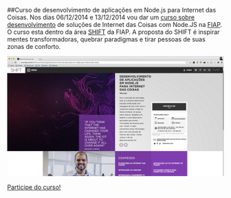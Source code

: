 ##Curso de desenvolvimento de aplicações em Node.js para Internet das Coisas.
Nos dias 06/12/2014 e 13/12/2014 vou dar um [curso sobre desenvolvimento](http://www.fiap.com.br/shift/curso/tecnologia/desenvolvimento-de-aplicacoes-em-nodejs-para-internet-das-coisas) de soluções de Internet das Coisas com Node.JS na [FIAP](http://www.fiap.com.br/).
O curso esta dentro da área [SHIFT](http://www.fiap.com.br/shift/shift) da FIAP. A proposta do SHIFT é inspirar mentes transformadoras, quebrar paradigmas e tirar pessoas de suas zonas de conforto.

![Curso de desenvolvimento de aplicações em Node.JS para Internet das Coisas](/assets/img/blog/img/fiap-nodejs-curso.jpg "Curso de desenvolvimento de aplicações em Node.JS para Internet das Coisas")

[Participe do curso!](http://www.fiap.com.br/shift/curso/tecnologia/desenvolvimento-de-aplicacoes-em-nodejs-para-internet-das-coisas)

